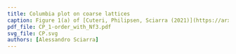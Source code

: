 ```yaml
---
title: Columbia plot on coarse lattices
caption: Figure 1(a) of [Cuteri, Philipsen, Sciarra (2021)](https://arxiv.org/pdf/2107.12739.pdf).
pdf_file: CP_1-order_with_Nf3.pdf
svg_file: CP.svg
authors: [Alessandro Sciarra]
---
```

